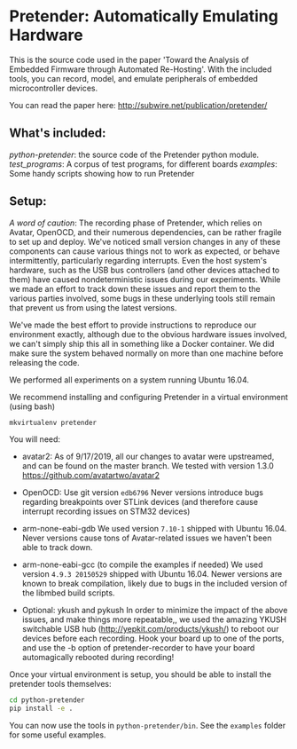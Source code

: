 # Pretender: Automatically Emulating Hardware

This is the source code used in the paper 'Toward the Analysis of Embedded Firmware through Automated Re-Hosting'.
With the included tools, you can record, model, and emulate peripherals of embedded microcontroller devices.

You can read the paper here: http://subwire.net/publication/pretender/

## What's included:

*python-pretender*: the source code of the Pretender python module.
*test_programs*: A corpus of test programs, for different boards
*examples*: Some handy scripts showing how to run Pretender

## Setup:

*A word of caution*: The recording phase of Pretender, which relies on Avatar, OpenOCD, and their numerous dependencies, can be rather fragile to set up and deploy.  We've noticed small version changes in any of these components can cause various things not to work as expected, or behave intermittently, particularly regarding interrupts.  Even the host system's hardware, such as the USB bus controllers (and other devices attached to them) have caused nondeterministic issues during our experiments.  While we made an effort to track down these issues and report them to the various parties involved, some bugs in these underlying tools still remain that prevent us from using the latest versions.

We've made the best effort to provide instructions to reproduce our environment exactly, although due to the obvious hardware issues involved, we can't simply ship this all in something like a Docker container. We did make sure the system behaved normally on more than one machine before releasing the code.

We performed all experiments on a system running Ubuntu 16.04.

We recommend installing and configuring Pretender in a virtual environment 
(using bash)

```bash
mkvirtualenv pretender
```

You will need:

* avatar2: 
As of 9/17/2019, all our changes to avatar were upstreamed, and can be found on the master branch. We tested with version 1.3.0
https://github.com/avatartwo/avatar2

* OpenOCD:
Use git version `edb6796`
Never versions introduce bugs regarding breakpoints over STLink devices (and therefore cause interrupt recording issues on STM32 devices)

* arm-none-eabi-gdb 
We used version `7.10-1` shipped with Ubuntu 16.04.
Never versions cause tons of Avatar-related issues we haven't been able to track down.

* arm-none-eabi-gcc (to compile the examples if needed)
We used version  `4.9.3 20150529` shipped with Ubuntu 16.04.  Newer versions are known to break compilation, likely due to bugs in the included version of the libmbed build scripts.

* Optional: ykush and pykush
In order to minimize the impact of the above issues, and make things more repeatable,, we used the amazing YKUSH switchable USB hub (http://yepkit.com/products/ykush/) to reboot our devices before each recording.
Hook your board up to one of the ports, and use the -b option of pretender-recorder to have your board automagically rebooted during recording!

Once your virtual environment is setup, you should be able to install the pretender tools themselves:

```bash
cd python-pretender
pip install -e .
```

You can now use the tools in `python-pretender/bin`.  See the `examples` folder for some useful examples.
